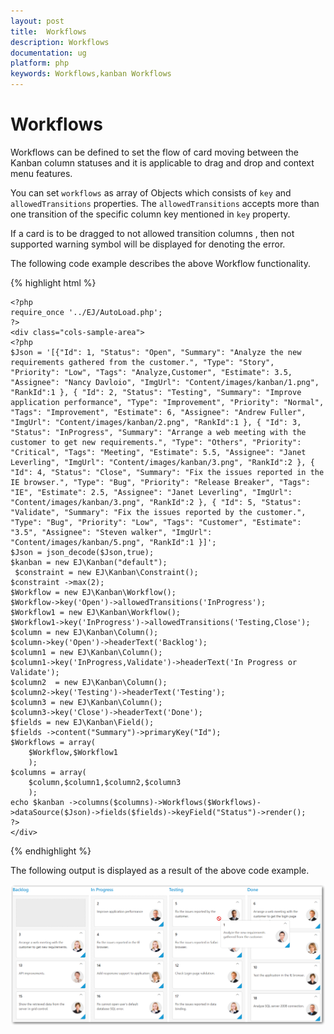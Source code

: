 ```yaml
---
layout: post
title:  Workflows
description: Workflows
documentation: ug
platform: php
keywords: Workflows,kanban Workflows
---
```


# Workflows 

Workflows can be defined to set the flow of card moving between the Kanban column statuses and it is applicable to drag and drop and context menu features.

You can set `workflows` as array of Objects which consists of `key` and `allowedTransitions` properties. The `allowedTransitions` accepts more than one transition of the specific column key mentioned in `key` property.

If a card is to be dragged to not allowed transition columns , then not supported warning symbol will be displayed for denoting the error.
        
The following code example describes the above Workflow functionality.

{% highlight html %}

    <?php
    require_once '../EJ/AutoLoad.php';
    ?>
    <div class="cols-sample-area">  
    <?php    
    $Json = '[{"Id": 1, "Status": "Open", "Summary": "Analyze the new requirements gathered from the customer.", "Type": "Story", "Priority": "Low", "Tags": "Analyze,Customer", "Estimate": 3.5, "Assignee": "Nancy Davloio", "ImgUrl": "Content/images/kanban/1.png", "RankId":1 }, { "Id": 2, "Status": "Testing", "Summary": "Improve application performance", "Type": "Improvement", "Priority": "Normal", "Tags": "Improvement", "Estimate": 6, "Assignee": "Andrew Fuller", "ImgUrl": "Content/images/kanban/2.png", "RankId":1 }, { "Id": 3, "Status": "InProgress", "Summary": "Arrange a web meeting with the customer to get new requirements.", "Type": "Others", "Priority": "Critical", "Tags": "Meeting", "Estimate": 5.5, "Assignee": "Janet Leverling", "ImgUrl": "Content/images/kanban/3.png", "RankId":2 }, { "Id": 4, "Status": "Close", "Summary": "Fix the issues reported in the IE browser.", "Type": "Bug", "Priority": "Release Breaker", "Tags": "IE", "Estimate": 2.5, "Assignee": "Janet Leverling", "ImgUrl": "Content/images/kanban/3.png", "RankId":2 }, { "Id": 5, "Status": "Validate", "Summary": "Fix the issues reported by the customer.", "Type": "Bug", "Priority": "Low", "Tags": "Customer", "Estimate": "3.5", "Assignee": "Steven walker", "ImgUrl": "Content/images/kanban/5.png", "RankId":1 }]';
    $Json = json_decode($Json,true);
    $kanban = new EJ\Kanban("default");    
	 $constraint = new EJ\Kanban\Constraint();
    $constraint ->max(2);
    $Workflow = new EJ\Kanban\Workflow();
    $Workflow->key('Open')->allowedTransitions('InProgress');
    $Workflow1 = new EJ\Kanban\Workflow();
    $Workflow1->key('InProgress')->allowedTransitions('Testing,Close');
    $column = new EJ\Kanban\Column();
    $column->key('Open')->headerText('Backlog');
    $column1 = new EJ\Kanban\Column();
    $column1->key('InProgress,Validate')->headerText('In Progress or Validate');
	$column2  = new EJ\Kanban\Column();
    $column2->key('Testing')->headerText('Testing');
    $column3 = new EJ\Kanban\Column();
    $column3->key('Close')->headerText('Done');
    $fields = new EJ\Kanban\Field();
    $fields ->content("Summary")->primaryKey("Id");
	$Workflows = array( 
        $Workflow,$Workflow1
        );    
    $columns = array( 
        $column,$column1,$column2,$column3
        );    
    echo $kanban ->columns($columns)->Workflows($Workflows)->dataSource($Json)->fields($fields)->keyField("Status")->render();
    ?>
    </div>

{% endhighlight %}

The following output is displayed as a result of the above code example.

![](WorkFlows_images/workflows1.png)